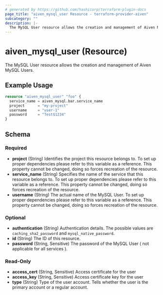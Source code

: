 ```yaml
---
# generated by https://github.com/hashicorp/terraform-plugin-docs
page_title: "aiven_mysql_user Resource - terraform-provider-aiven"
subcategory: ""
description: |-
  The MySQL User resource allows the creation and management of Aiven MySQL Users.
---
```


# aiven_mysql_user (Resource)

The MySQL User resource allows the creation and management of Aiven MySQL Users.

## Example Usage

```terraform
resource "aiven_mysql_user" "foo" {
  service_name = aiven_mysql.bar.service_name
  project      = "my-project"
  username     = "user-1"
  password     = "Test$1234"
}
```

<!-- schema generated by tfplugindocs -->
## Schema

### Required

- **project** (String) Identifies the project this resource belongs to. To set up proper dependencies please refer to this variable as a reference. This property cannot be changed, doing so forces recreation of the resource.
- **service_name** (String) Specifies the name of the service that this resource belongs to. To set up proper dependencies please refer to this variable as a reference. This property cannot be changed, doing so forces recreation of the resource.
- **username** (String) The actual name of the MySQL User. To set up proper dependencies please refer to this variable as a reference. This property cannot be changed, doing so forces recreation of the resource.

### Optional

- **authentication** (String) Authentication details. The possible values are `caching_sha2_password` and `mysql_native_password`.
- **id** (String) The ID of this resource.
- **password** (String, Sensitive) The password of the MySQL User ( not applicable for all services ).

### Read-Only

- **access_cert** (String, Sensitive) Access certificate for the user
- **access_key** (String, Sensitive) Access certificate key for the user
- **type** (String) Type of the user account. Tells whether the user is the primary account or a regular account.



